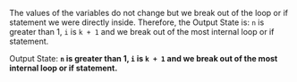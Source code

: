 The values of the variables do not change but we break out of the loop or if statement we were directly inside. Therefore, the Output State is: `n` is greater than 1, `i` is `k + 1` and we break out of the most internal loop or if statement.

Output State: **`n` is greater than 1, `i` is `k + 1` and we break out of the most internal loop or if statement.**